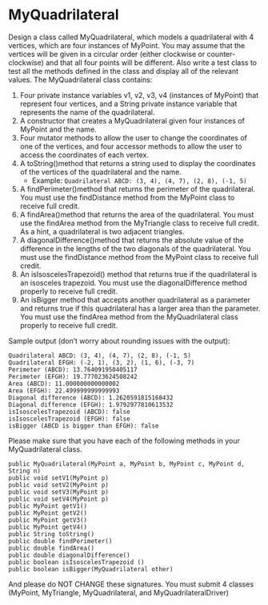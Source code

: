 # MyQuadrilateral

Design a class called MyQuadrilateral, which models a quadrilateral with 4 vertices, which are four instances of MyPoint. You may assume that the vertices will be given in a circular order (either clockwise or counter-clockwise) and that all four points will be different. Also write a test class to test all the methods defined in the class and display all of the relevant values.
The MyQuadrilateral class contains:
1. Four private instance variables v1, v2, v3, v4 (instances of MyPoint) that represent four vertices, and a String private instance variable that represents the name of the quadrilateral.
2. A constructor that creates a MyQuadrilateral given four instances of MyPoint and the name.
3. Four mutator methods to allow the user to change the coordinates of one of the vertices, and four accessor methods to allow the user to access the coordinates of each vertex.
4. A toString()method that returns a string used to display the coordinates of the vertices of the quadrilateral and the name.
   - Example: ```Quadrilateral ABCD: (3, 4), (4, 7), (2, 8), (-1, 5)```
5. A findPerimeter()method that returns the perimeter of the quadrilateral. You must use the findDistance method from the MyPoint class to receive full credit.
6. A findArea()method that returns the area of the quadrilateral. You must use the findArea method from the MyTriangle class to receive full credit. As a hint, a quadrilateral is two adjacent triangles.
7. A diagonalDifference()method that returns the absolute value of the difference in the lengths of the two diagonals of the quadrilateral. You must use the findDistance method from the MyPoint class to receive full credit.
8. An isIsoscelesTrapezoid() method that returns true if the quadrilateral is an isosceles trapezoid. You must use the diagonalDifference method properly to receive full credit.
9. An isBigger method that accepts another quadrilateral as a parameter and returns true if this quadrilateral has a larger area than the parameter. You must use the findArea method from the MyQuadrilateral class properly to receive full credit.

Sample output (don’t worry about rounding issues with the output):

```
Quadrilateral ABCD: (3, 4), (4, 7), (2, 8), (-1, 5)
Quadrilateral EFGH: (-2, 1), (3, 2), (1, 6), (-3, 7)
Perimeter (ABCD): 13.764091950405117
Perimeter (EFGH): 19.777023624508242
Area (ABCD): 11.000000000000002
Area (EFGH): 22.499999999999993
Diagonal difference (ABCD): 1.2620591815168432
Diagonal difference (EFGH): 1.9792977810613532
isIsoscelesTrapezoid (ABCD): false
isIsoscelesTrapezoid (EFGH): false
isBigger (ABCD is bigger than EFGH): false
```
Please make sure that you have each of the following methods in your MyQuadrilateral class.
```
public MyQuadrilateral(MyPoint a, MyPoint b, MyPoint c, MyPoint d, String n)
public void setV1(MyPoint p)
public void setV2(MyPoint p)
public void setV3(MyPoint p)
public void setV4(MyPoint p)
public MyPoint getV1()
public MyPoint getV2()
public MyPoint getV3()
public MyPoint getV4()
public String toString()
public double findPerimeter()
public double findArea()
public double diagonalDifference()
public boolean isIsoscelesTrapezoid ()
public boolean isBigger(MyQuadrilateral other)
```
And please do NOT CHANGE these signatures.
You must submit 4 classes (MyPoint, MyTriangle, MyQuadrilateral, and MyQuadrilateralDriver)

